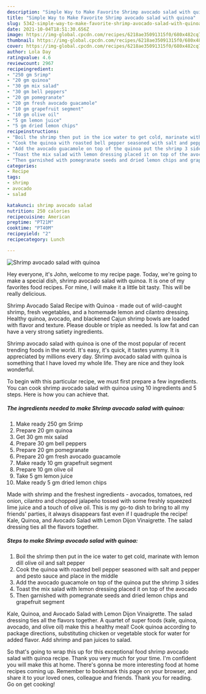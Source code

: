 ```yaml
---
description: "Simple Way to Make Favorite Shrimp avocado salad with quinoa"
title: "Simple Way to Make Favorite Shrimp avocado salad with quinoa"
slug: 5342-simple-way-to-make-favorite-shrimp-avocado-salad-with-quinoa
date: 2021-10-04T18:51:30.656Z
image: https://img-global.cpcdn.com/recipes/6218ae35091315f0/680x482cq70/shrimp-avocado-salad-with-quinoa-recipe-main-photo.jpg
thumbnail: https://img-global.cpcdn.com/recipes/6218ae35091315f0/680x482cq70/shrimp-avocado-salad-with-quinoa-recipe-main-photo.jpg
cover: https://img-global.cpcdn.com/recipes/6218ae35091315f0/680x482cq70/shrimp-avocado-salad-with-quinoa-recipe-main-photo.jpg
author: Lola Day
ratingvalue: 4.6
reviewcount: 2967
recipeingredient:
- "250 gm Srimp"
- "20 gm quinoa"
- "30 gm mix salad"
- "30 gm bell peppers"
- "20 gm pomegranate"
- "20 gm fresh avocado guacamole"
- "10 gm grapefruit segment"
- "10 gm olive oil"
- "5 gm lemon juice"
- "5 gm dried lemon chips"
recipeinstructions:
- "Boil the shrimp then put in the ice water to get cold, marinate with lemon dill olive oil and salt pepper"
- "Cook the quinoa with roasted bell pepper seasoned with salt and pepper and pesto sauce and place in the middle"
- "Add the avocado guacamole on top of the quinoa put the shrimp 3 sides"
- "Toast the mix salad with lemon dressing placed it on top of the avocado"
- "Then garnished with pomegranate seeds and dried lemon chips and grapefruit segment"
categories:
- Recipe
tags:
- shrimp
- avocado
- salad

katakunci: shrimp avocado salad 
nutrition: 250 calories
recipecuisine: American
preptime: "PT21M"
cooktime: "PT40M"
recipeyield: "2"
recipecategory: Lunch

---
```



![Shrimp avocado salad with quinoa](https://img-global.cpcdn.com/recipes/6218ae35091315f0/680x482cq70/shrimp-avocado-salad-with-quinoa-recipe-main-photo.jpg)

Hey everyone, it's John, welcome to my recipe page. Today, we're going to make a special dish, shrimp avocado salad with quinoa. It is one of my favorites food recipes. For mine, I will make it a little bit tasty. This will be really delicious.

Shrimp Avocado Salad Recipe with Quinoa - made out of wild-caught shrimp, fresh vegetables, and a homemade lemon and cilantro dressing. Healthy quinoa, avocado, and blackened Cajun shrimp bowls are loaded with flavor and texture. Please double or triple as needed. Is low fat and can have a very strong satiety ingredients.

Shrimp avocado salad with quinoa is one of the most popular of recent trending foods in the world. It's easy, it's quick, it tastes yummy. It is appreciated by millions every day. Shrimp avocado salad with quinoa is something that I have loved my whole life. They are nice and they look wonderful.


To begin with this particular recipe, we must first prepare a few ingredients. You can cook shrimp avocado salad with quinoa using 10 ingredients and 5 steps. Here is how you can achieve that.

<!--inarticleads1-->

##### The ingredients needed to make Shrimp avocado salad with quinoa:

1. Make ready 250 gm Srimp
1. Prepare 20 gm quinoa
1. Get 30 gm mix salad
1. Prepare 30 gm bell peppers
1. Prepare 20 gm pomegranate
1. Prepare 20 gm fresh avocado guacamole
1. Make ready 10 gm grapefruit segment
1. Prepare 10 gm olive oil
1. Take 5 gm lemon juice
1. Make ready 5 gm dried lemon chips


Made with shrimp and the freshest ingredients - avocados, tomatoes, red onion, cilantro and chopped jalapeño tossed with some freshly squeezed lime juice and a touch of olive oil. This is my go-to dish to bring to all my friends&#39; parties, it always disappears fast even if I quadruple the recipe! Kale, Quinoa, and Avocado Salad with Lemon Dijon Vinaigrette. The salad dressing ties all the flavors together. 

<!--inarticleads2-->

##### Steps to make Shrimp avocado salad with quinoa:

1. Boil the shrimp then put in the ice water to get cold, marinate with lemon dill olive oil and salt pepper
1. Cook the quinoa with roasted bell pepper seasoned with salt and pepper and pesto sauce and place in the middle
1. Add the avocado guacamole on top of the quinoa put the shrimp 3 sides
1. Toast the mix salad with lemon dressing placed it on top of the avocado
1. Then garnished with pomegranate seeds and dried lemon chips and grapefruit segment


Kale, Quinoa, and Avocado Salad with Lemon Dijon Vinaigrette. The salad dressing ties all the flavors together. A quartet of super foods (kale, quinoa, avocado, and olive oil) make this a healthy meal! Cook quinoa according to package directions, substituting chicken or vegetable stock for water for added flavor. Add shrimp and pan juices to salad. 

So that's going to wrap this up for this exceptional food shrimp avocado salad with quinoa recipe. Thank you very much for your time. I'm confident you will make this at home. There's gonna be more interesting food at home recipes coming up. Remember to bookmark this page on your browser, and share it to your loved ones, colleague and friends. Thank you for reading. Go on get cooking!
